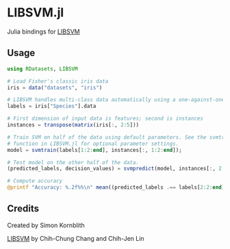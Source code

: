 LIBSVM.jl
=========

Julia bindings for [LIBSVM](http://www.csie.ntu.edu.tw/~cjlin/libsvm/)

## Usage

```julia
using RDatasets, LIBSVM

# Load Fisher's classic iris data
iris = data("datasets", "iris")

# LIBSVM handles multi-class data automatically using a one-against-one strategy
labels = iris["Species"].data

# First dimension of input data is features; second is instances
instances = transpose(matrix(iris[:, 2:5]))

# Train SVM on half of the data using default parameters. See the svmtrain
# function in LIBSVM.jl for optional parameter settings.
model = svmtrain(labels[1:2:end], instances[:, 1:2:end]);

# Test model on the other half of the data.
(predicted_labels, decision_values) = svmpredict(model, instances[:, 2:2:end]);

# Compute accuracy
@printf "Accuracy: %.2f%%\n" mean((predicted_labels .== labels[2:2:end]))*100
```

## Credits

Created by Simon Kornblith

[LIBSVM](http://www.csie.ntu.edu.tw/~cjlin/libsvm/) by Chih-Chung Chang and Chih-Jen Lin